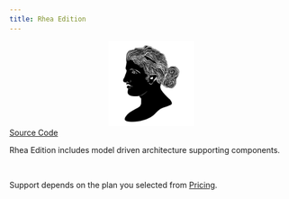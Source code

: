 ```yaml
---
title: Rhea Edition
---
```


<div style="text-align: center;">
   <img src="/images/products/Rhea.svg" style="width: 30%; !important;"/>
</div>

<div class="product-tag"><a href="https://github.com/codbex/codbex-rhea" target="_blank" class="product-link">Source Code</a></div>

Rhea Edition includes model driven architecture supporting components.



<br>

Support depends on the plan you selected from <a href="https://www.codbex.com/pricing/">Pricing</a>.

